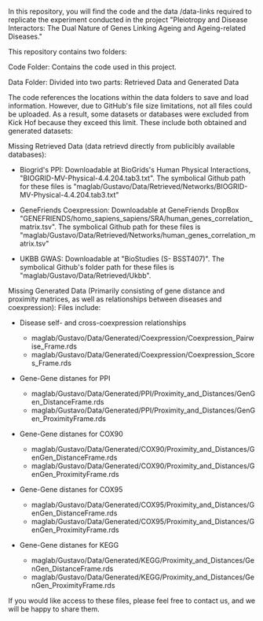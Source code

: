 
In this repository, you will find the code and the data /data-links required to replicate the experiment conducted in the project "Pleiotropy and Disease Interactors: The Dual Nature of Genes Linking Ageing and Ageing-related Diseases."

This repository contains two folders:

Code Folder: Contains the code used in this project.

Data Folder: Divided into two parts: Retrieved Data and Generated Data

The code references the locations within the data folders to save and load information. However, due to GitHub's file size limitations, not all files could be uploaded. As a result, some datasets or databases were excluded from Kick Hof because they exceed this limit. These include both obtained and generated datasets:

Missing Retrieved Data (data retrievd directly from publicibly available databases):

- Biogrid's PPI:  Downloadable at BioGrids's Human Physical Interactions, "BIOGRID-MV-Physical-4.4.204.tab3.txt". The symbolical Github path for these files is "maglab/Gustavo/Data/Retrieved/Networks/BIOGRID-MV-Physical-4.4.204.tab3.txt"
  
- GeneFriends Coexpression: Downloadable at GeneFriends DropBox "GENEFRIENDS/homo_sapiens_sapiens/SRA/human_genes_correlation_matrix.tsv". The symbolical Github path for these files is "maglab/Gustavo/Data/Retrieved/Networks/human_genes_correlation_matrix.tsv"
  
- UKBB GWAS: Downloadable at "BioStudies (S- BSST407)". The symbolical Github's folder path for these files is "maglab/Gustavo/Data/Retrieved/Ukbb".


Missing Generated Data (Primarily consisting of gene distance and proximity matrices, as well as relationships between diseases and coexpression):
Files include:

- Disease self- and cross-coexpression relationships
  - maglab/Gustavo/Data/Generated/Coexpression/Coexpression_Pairwise_Frame.rds
  - maglab/Gustavo/Data/Generated/Coexpression/Coexpression_Scores_Frame.rds

- Gene-Gene distanes for PPI
  - maglab/Gustavo/Data/Generated/PPI/Proximity_and_Distances/GenGen_DistanceFrame.rds
  - maglab/Gustavo/Data/Generated/PPI/Proximity_and_Distances/GenGen_ProximityFrame.rds

- Gene-Gene distanes for COX90
  - maglab/Gustavo/Data/Generated/COX90/Proximity_and_Distances/GenGen_DistanceFrame.rds
  - maglab/Gustavo/Data/Generated/COX90/Proximity_and_Distances/GenGen_ProximityFrame.rds

- Gene-Gene distanes for COX95
  - maglab/Gustavo/Data/Generated/COX95/Proximity_and_Distances/GenGen_DistanceFrame.rds
  - maglab/Gustavo/Data/Generated/COX95/Proximity_and_Distances/GenGen_ProximityFrame.rds

- Gene-Gene distanes for KEGG
  - maglab/Gustavo/Data/Generated/KEGG/Proximity_and_Distances/GenGen_DistanceFrame.rds
  - maglab/Gustavo/Data/Generated/KEGG/Proximity_and_Distances/GenGen_ProximityFrame.rds


If you would like access to these files, please feel free to contact us, and we will be happy to share them.
